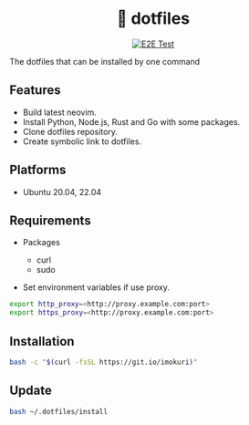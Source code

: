 <div align="center">

#  dotfiles

[![E2E Test](https://github.com/IMOKURI/dotfiles/actions/workflows/e2e_test.yml/badge.svg)](https://github.com/IMOKURI/dotfiles/actions/workflows/e2e_test.yml)

</div>

The dotfiles that can be installed by one command

## Features

- Build latest neovim.
- Install Python, Node.js, Rust and Go with some packages.
- Clone dotfiles repository.
- Create symbolic link to dotfiles.

## Platforms

- Ubuntu 20.04, 22.04

## Requirements

- Packages
  - curl
  - sudo

- Set environment variables if use proxy.

```bash
export http_proxy=<http://proxy.example.com:port>
export https_proxy=<http://proxy.example.com:port>
```

## Installation

```bash
bash -c "$(curl -fsSL https://git.io/imokuri)"
```

## Update

```bash
bash ~/.dotfiles/install
```
